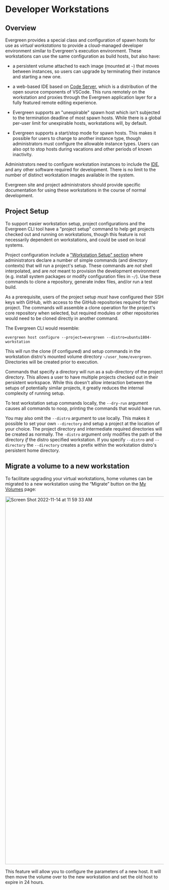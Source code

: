 # Developer Workstations

## Overview

Evergreen provides a special class and configuration of spawn hosts for
use as _virtual workstations_ to provide a cloud-managed developer
environment similar to Evergreen's execution environment. These
workstations can use the same configuration as build hosts, but also have: 

- a persistent volume attached to each image (mounted at
  `~`) that moves between
  instances, so users can upgrade by terminating their instance and
  starting a new one.

- a web-based IDE based on [Code Server](https://github.com/cdr/code-server), 
  which is a distribution of the open source components of
  VSCode. This runs remotely on the workstation and proxies through
  the Evergreen application layer for a fully featured remote editing
  experience.

- Evergreen supports an "unexpirable" spawn host which isn't
  subjected to the termination deadline of most spawn hosts. While
  there is a global per-user limit for unexpirable hosts,
  workstations will, by default. 

- Evergreen supports a start/stop mode for spawn hosts. This makes it
  possible for users to change to another instance type, though
  administrators must configure the allowable instance types. Users
  can also opt to stop hosts during vacations and other periods of
  known inactivity.

Administrators need to configure workstation instances to include the
[IDE](https://github.com/evergreen-ci/ide), and any other software
required for development. There is no limit to the number of distinct
workstation images available in the system. 

Evergreen site and project administrators should provide specific
documentation for using these workstations in the course of normal
development.

## Project Setup 

To support easier workstation setup, project configurations and the
Evergreen CLI tool have a "project setup" command to help get projects
checked out and running on workstations, though this feature is not
necessarily dependent on workstations, and could be used on local
systems.

Project configuration include a ["Workstation Setup" section](../Project-Configuration/Project-and-Distro-Settings.md#virtual-workstation-commands)
where administrators declare a number of simple commands (and directory
contexts) that will run a project's setup. These commands are *not* shell
interpolated, and are *not* meant to provision the development environment (e.g.
install system packages or modify configuration files in `~/`). Use these
commands to clone a repository, generate index files, and/or run a test build.

As a prerequisite, users of the project setup *must* have configured
their SSH keys with GitHub, with access to the GitHub repositories
required for their project. The commands will assemble a clone
operation for the project's core repository when selected, but
required modules or other repositories would need to be cloned
directly in another command. 

The Evergreen CLI would resemble: 

    evergreen host configure --project=evergreen --distro=ubuntu1804-workstation

This will run the clone (if configured) and setup commands in the
workstation distro's mounted volume directory
`~/user_home/evergreen`. Directories will be created prior to execution.

Commands that specify a directory will run as a sub-directory of the
project directory. This allows a user to have multiple projects
checked out in their persistent workspace. While this doesn't allow
interaction between the setups of potentially similar projects, it
greatly reduces the internal complexity of running setup.

To test workstation setup commands locally, the `--dry-run` argument
causes all commands to noop, printing the commands that would have
run. 

You may also omit the `--distro` argument to use locally. This makes
it possible to set your own `--directory` and setup a project at the
location of your choice. The project directory and intermediate
required directories will be created as normally. The `-distro`
argument only modifies the path of the directory *if* the distro
specified workstation. If you specify
`--distro` and `--directory` the `--directory` creates a prefix
within the workstation distro's persistent home directory.

## Migrate a volume to a new workstation

To facilitate upgrading your virtual workstations, home volumes can be migrated to a new workstation using the “Migrate” button on the [My Volumes](https://spruce.mongodb.com/spawn/volume) page:

<img width="1165" alt="Screen Shot 2022-11-14 at 11 59 33 AM" src="https://user-images.githubusercontent.com/9298431/201720970-3303d26e-c9d3-400f-8a50-22a23b05a1f4.png" />

This feature will allow you to configure the parameters of a new host. It will then move the volume over to the new workstation and set the old host to expire in 24 hours.
